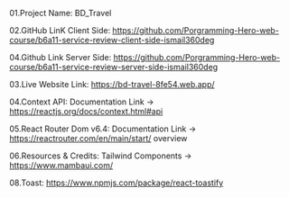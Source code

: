 01.Project Name: BD_Travel

02.GitHub LinK Client Side: https://github.com/Porgramming-Hero-web-course/b6a11-service-review-client-side-ismail360deg

04.Github Link Server Side: https://github.com/Porgramming-Hero-web-course/b6a11-service-review-server-side-ismail360deg

03.Live Website Link: https://bd-travel-8fe54.web.app/

04.Context API: Documentation Link -> https://reactjs.org/docs/context.html#api

05.React Router Dom v6.4: Documentation Link -> https://reactrouter.com/en/main/start/ overview

06.Resources & Credits: Tailwind Components -> https://www.mambaui.com/

08.Toast: https://www.npmjs.com/package/react-toastify